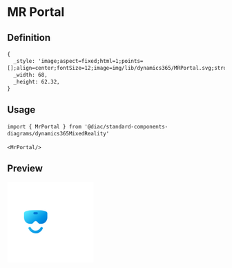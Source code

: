 # MR Portal

## Definition

```
{
  _style: 'image;aspect=fixed;html=1;points=[];align=center;fontSize=12;image=img/lib/dynamics365/MRPortal.svg;strokeColor=none;',
  _width: 68,
  _height: 62.32,
}
```

## Usage

```
import { MrPortal } from '@diac/standard-components-diagrams/dynamics365MixedReality'

<MrPortal/>
```

## Preview

<img src="./mr-portal.png" width="200"/>
